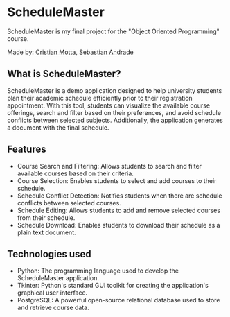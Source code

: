 # ScheduleMaster

ScheduleMaster is my final project for the "Object Oriented Programming" course.

Made by: [Cristian Motta](https://github.com/cmottao), [Sebastian Andrade](https://github.com/Sgewux)

## What is ScheduleMaster?

ScheduleMaster is a demo application designed to help university students plan their academic schedule efficiently prior to their registration appointment. With this tool, students can visualize the available course offerings, search and filter based on their preferences, and avoid schedule conflicts between selected subjects. Additionally, the application generates a document with the final schedule.

## Features

- Course Search and Filtering: Allows students to search and filter available courses based on their criteria.
- Course Selection: Enables students to select and add courses to their schedule.
- Schedule Conflict Detection: Notifies students when there are schedule conflicts between selected courses.
- Schedule Editing: Allows students to add and remove selected courses from their schedule.
- Schedule Download: Enables students to download their schedule as a plain text document.

## Technologies used

- Python: The programming language used to develop the ScheduleMaster application.
- Tkinter: Python's standard GUI toolkit for creating the application's graphical user interface.
- PostgreSQL: A powerful open-source relational database used to store and retrieve course data.
